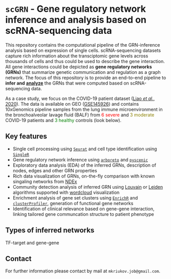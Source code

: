# `scGRN` - Gene regulatory network inference and analysis based on scRNA-sequencing data

This repository contains the computational pipeline of the GRN-inference analysis based on expression of single cells. scRNA-sequencing datasets capture rich information about the transciptomic gene levels across thousands of cells and thus could be used to describe the gene interaction. All gene interactions could be depicted as **gene regulatory networks (GRNs)** that summarize genetic communication and regulation as a graph network. The focus of this repository is to provide an end-to-end pipeline to **infer and** <u>**analyze**</u> the GRNs that were computed based on scRNA-sequencing data.

As a case study, we focus on the COVID-19 patient dataset ([Liao *et al.*, 2020](https://www.nature.com/articles/s41591-020-0901-9)). The data is available on GEO ([GSE145926](https://www.ncbi.nlm.nih.gov/geo/query/acc.cgi?acc=GSE145926)) and contains 10xGenomics pipeline samples from the lung immune microenvironment in the bronchoalveolar lavage fluid (BALF) from <span style="color:red">6 severe</span> and <span style="color:#8B8000">3 moderate</span> COVID-19 patients and <span style="color:green">3 healthy</span> controls (look below).

## Key features

- Single cell processing using [`Seurat`](https://satijalab.org/seurat/) and cell type identification using [`SingleR`](https://bioconductor.org/packages/release/bioc/html/SingleR.html)
- Gene regulatory network inference using [`arboreto`](https://arboreto.readthedocs.io) and [`pyscenic`](https://pyscenic.readthedocs.io)
- Exploratory data analysis (EDA) of the inferred GRNs, description of nodes, edges and other GRN properties
- Rich data visualization of GRNs, on-the-fly comparison with known singaling networks from [NDEx](https://www.ndexbio.org)
- Community detection analysis of inferred GRN using [Louvain](https://python-louvain.readthedocs.io/en/latest/index.html) or [Leiden](https://leidenalg.readthedocs.io/en/stable/index.html) algorithms supported with [wordcloud](https://github.com/amueller/word_cloud) visualization
- Enrichment analysis of gene set clusters using [`EnrichR`](https://maayanlab.cloud/Enrichr/) and [`clusterProfiler`](https://yulab-smu.top/biomedical-knowledge-mining-book/enrichment-overview.html), generation of functional gene networks
- Identification of clinical relevance based on gene-gene interaction, linking tailored gene communcation structure to patient phenotype


## Types of inferred networks

TF-target and gene-gene

## Contact

For further information please contact by mail at `mkriukov.job@gmail.com`.